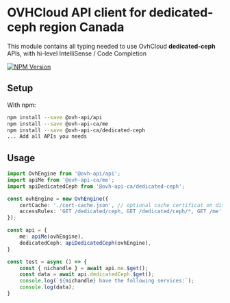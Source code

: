 # OVHCloud API client for **dedicated-ceph** region Canada

This module contains all typing needed to use OvhCloud **dedicated-ceph** APIs, with hi-level IntelliSense / Code Completion

[![NPM Version](https://img.shields.io/npm/v/@ovh-api-ca/dedicated-ceph.svg?style=flat)](https://www.npmjs.org/package/@ovh-api-ca/dedicated-ceph)

## Setup

With npm:

```bash
npm install --save @ovh-api/api
npm install --save @ovh-api-ca/me
npm install --save @ovh-api-ca/dedicated-ceph
... Add all APIs you needs
```

## Usage

```typescript
import OvhEngine from '@ovh-api/api';
import apiMe from '@ovh-api-ca/me';
import apiDedicatedCeph from '@ovh-api-ca/dedicated-ceph';

const ovhEngine = new OvhEngine({ 
    certCache: './cert-cache.json', // optional cache certificat on disk.
    accessRules: 'GET /dedicated/ceph, GET /dedicated/ceph/*, GET /me', // optional limit the requested privileges.
});

const api = {
    me: apiMe(ovhEngine),
    dedicatedCeph: apiDedicatedCeph(ovhEngine),
}

const test = async () => {
    const { nichandle } = await api.me.$get();
    const data = await api.dedicatedCeph.$get();
    console.log(`${nichandle} have the following services:`);
    console.log(data);
}
```
